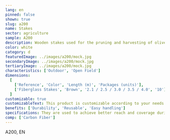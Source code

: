```yaml
---
lang: en
pinned: false
shown: true
slug: a200
name: Stakes
sector: agriculture
sample: A200
description: Wooden stakes used for the pruning and harvesting of olive groves and nuts.
color: white
category: d
featuredImage: ../images/a200/mock.jpg
secondaryImage: ../images/a200/mock.jpg
tertiaryImage: ../images/a200/mock.jpg
characteristics: ['Outdoor', 'Open Field']
dimensions:
  [
    ['Reference', 'Color', 'Length (m)', 'Packages (units)'],
    ['Fiberglass Stakes', 'Brown', '2.1 / 2.5 / 3.0 / 3.5 / 4.0', '10'],
  ]
customizable: true
customizableText: This product is customizable according to your needs. Contact us for more information.
benefits: ['Durability', 'Reusable', 'Easy handling']
specifications: They are used to achieve better reach and coverage during fruit harvesting.
comp: ['Carbon Fiber']
---
```


A200, EN
